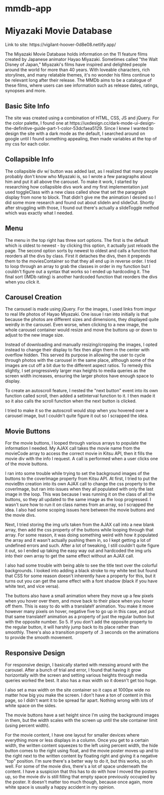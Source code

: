 # mmdb-app
<h1>Miyazaki Movie Database</h1>
Link to site: https://vigilant-hoover-0d8e08.netlify.app/

The Miyazaki Movie Database holds information on the 11 feature films created by Japanese animator Hayao Miyazaki. Sometimes called "the Walt Disney of Japan," Miyazaki's films have inspired and delighted people around the world for more than 40 years. With loveable characters, rich storylines, and many relatable themes, it's no wonder his films continue to be relevant long after their release. The MMDb aims to be a catalogue of these films, where users can see information such as release dates, ratings, synopses and more.

<h2>Basic Site Info</h2>
The site was created using a combination of HTML, CSS, JS and jQuery. For the color palette, I found one at https://uxdesign.cc/dark-mode-ui-design-the-definitive-guide-part-1-color-53dcfaea5129. Since I knew I wanted to design the site with a dark mode as the default, I searched around on google until I found something appealing, then made variables at the top of my css for each color.

<h2>Collapsible Info</h2>
The collapsible div w/ button was added last, as I realized that many people probably don't know who Miyazaki is, so I wrote a few paragraphs about him and put it all above the carousel. To make it work, I started by researching how collapsible divs work and my first implementation just used toggleClass with a new class called show that set the paragraph display from none to block. That didn't give me the animation I desired so I did some more research and found out about slideIn and slideOut. Shortly after struggling with those, I found out there's actually a slideToggle method which was exactly what I needed.

<h2>Menu</h2>
The menu in the top right has three sort options. The first is the default which is oldest to newest - by clicking this option, it actually just reloads the page. The second option sorts by newest to oldest and calls a function that reorders all the divs by class. First it detaches the divs, then it prepends them to the moviesContainer so that they all end up in reverse order. I tried to loop through an array to grab the classes in order in my function but I couldn't figure out a syntax that works so I ended up hardcoding it. The final sort (IMDb rating) is another hardcoded function that reorders the divs when you click it.

<h2>Carousel Creation</h2>
The carousel is made using jQuery. For the images, I used links from imgur to real life photos of Hayao Miyazaki. One issue I ran into initially is that because the photos are different sizes and dimensions, they displayed quite weirdly in the carousel. Even worse, when clicking to a new image, the whole carousel container would resize and move the buttons up or down to adjust to the new image size.

Instead of downloading and manually resizing/cropping the images, I opted instead to change their display to flex then align them in the center with overflow hidden. This served its purpose in allowing the user to cycle through photos with the carousel in the same place, although some of the images are cut off a bit due to the different aspect ratios. To remedy this slightly, I set progressively larger max heights to media queries as the screen width increases, ensuring the larger photos have enough space to display.

To create an autoscroll feature, I nested the "next button" event into its own function called scroll, then added a setInterval function to it. I then made it so it also calls the scroll function when the next button is clicked.

I tried to make it so the autoscroll would stop when you hovered over a carousel image, but I couldn't quite figure it out so I scrapped the idea.

<h2>Movie Buttons</h2>
For the movie buttons, I looped through various arrays to populate the information I needed. My AJAX call takes the movie name from the movieCode array to access the correct movie in Kitsu API, then it fills the movie div with the info I request. A call is performed when a user clicks one of the movie buttons.

I ran into some trouble while trying to set the background images of the buttons to the coverImage property from Kitsu API. At first, I tried to put the movieBtn creation into its own AJAX call to change the css property to the coverImage, but ran into issues when they all populated with only the last image in the loop. This was because I was running it on the class of all the buttons, so they all updated to the same image as the loop progressed. I wasn't sure how to run it on class names from an array, so I scrapped the idea. I also had some scoping issues here between the movie buttons and the movie divs.

Next, I tried storing the img urls taken from the AJAX call into a new blank array, then add the css property of the buttons while looping through that array. For some reason, it was doing something weird with how it populated the array and it wasn't actually pushing them in, so I kept getting a lot of undefined errors and such. After a lot of tweaking, I still couldn't quite figure it out, so I ended up taking the easy way out and hardcoded the img urls into their own array to get the same effect without an AJAX call.

I also had some trouble with being able to see the title text over the colorful backgrounds. I looked into adding a black stroke to my white text but found that CSS for some reason doesn't inherently have a property for this, but it turns out you can get the same effect with a font shadow (black if you have white text, and vice versa).

The buttons also have a small animation where they move up a few pixels when you hover over them, and move back to their place when you hover off them. This is easy to do with a translateY animation. You make it move however many pixels on hover, negative five to go up in this case, and put that same translateY animation as a property of just the regular button but with the opposite number. So 5. If you don't add the opposite property to the regular button, it will harshly jump back to its place rather than smoothly. There's also a transition property of .3 seconds on the animations to provide the smooth movement.

<h2>Responsive Design</h2>
For responsive design, I basically started with messing around with the carousel. After a bunch of trial and error, I found that having it grow horizontally with the screen and setting various heights through media queries worked the best. It also has a max width so it doesn't get too huge.

I also set a max width on the site container so it caps at 1000px wide no matter how big you make the screen. I don't have a ton of content in this page, so I didn't want it to be spread far apart. Nothing wrong with lots of white space on the sides.

The movie buttons have a set height since I'm using the background images in them, but the width scales with the screen up until the site container limit (using percent width).

For the movie content, I have one layout for smaller devices where everything more or less displays in a column. Once you get to a certain width, the written content squeezes to the left using percent width, the hide button comes to the right using float, and the movie poster moves up and to the right next to the written content by floating right and giving it a negative "top" position. I'm sure there's a better way to do it, but this works, so oh well. For some of the movie divs, there's a lot of space underneath the content. I have a suspicion that this has to do with how I moved the posters up, so the movie div is still filling that empty space previously occupied by the poster. It doesn't matter too much though, because once again, more white space is usually a happy accident in my opinion.
